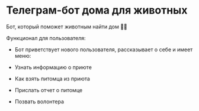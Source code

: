 # Телеграм-бот дома для животных #

Бот, который поможет животным найти дом 🐶🐱

Функционал для пользователя:

- Бот приветствует нового пользователя, рассказывает о себе и имеет меню:

- Узнать информацию о приюте

- Как взять питомца из приюта

- Прислать отчет о питомце

- Позвать волонтера

